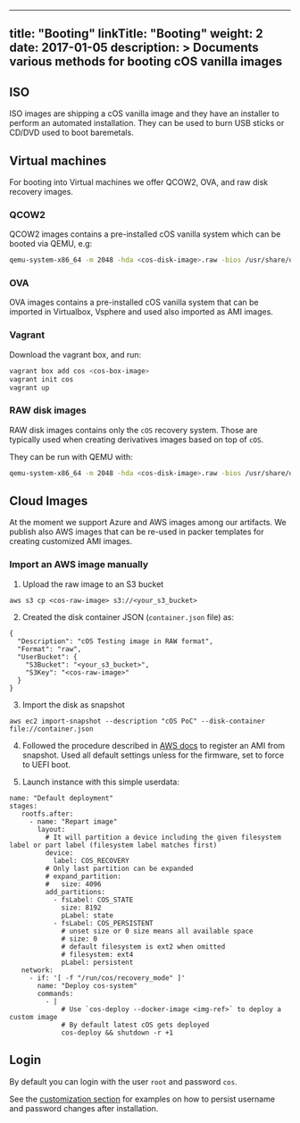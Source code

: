 
---
title: "Booting"
linkTitle: "Booting"
weight: 2
date: 2017-01-05
description: >
  Documents various methods for booting cOS vanilla images
---

## ISO

ISO images are shipping a cOS vanilla image and they have an installer to perform an automated installation. They can be used to burn USB sticks or CD/DVD used to boot baremetals. 

## Virtual machines

For booting into Virtual machines we offer QCOW2, OVA, and raw disk recovery images.

### QCOW2

QCOW2 images contains a pre-installed cOS vanilla system which can be booted via QEMU, e.g:

```bash
qemu-system-x86_64 -m 2048 -hda <cos-disk-image>.raw -bios /usr/share/qemu/ovmf-x86_64.bin
```

### OVA

OVA images contains a pre-installed cOS vanilla system that can be imported in Virtualbox, Vsphere and used also imported as AMI images.

### Vagrant

Download the vagrant box, and run:

```bash
vagrant box add cos <cos-box-image>
vagrant init cos
vagrant up
```

### RAW disk images

RAW disk images contains only the `cOS` recovery system. Those are typically used when creating derivatives images based on top of `cOS`.

They can be run with QEMU with:

```bash
qemu-system-x86_64 -m 2048 -hda <cos-disk-image>.raw -bios /usr/share/qemu/ovmf-x86_64.bin
```

## Cloud Images

At the moment we support Azure and AWS images among our artifacts. We publish also AWS images that can be re-used in packer templates for creating customized AMI images. 

### Import an AWS image manually

1. Upload the raw image to an S3 bucket
```
aws s3 cp <cos-raw-image> s3://<your_s3_bucket>
```

2. Created the disk container JSON (`container.json` file) as:

```
{
  "Description": "cOS Testing image in RAW format",
  "Format": "raw",
  "UserBucket": {
    "S3Bucket": "<your_s3_bucket>",
    "S3Key": "<cos-raw-image>"
  }
}
```

3. Import the disk as snapshot

```
aws ec2 import-snapshot --description "cOS PoC" --disk-container file://container.json
```

4. Followed the procedure described in [AWS docs](https://docs.aws.amazon.com/AWSEC2/latest/UserGuide/creating-an-ami-ebs.html#creating-launching-ami-from-snapshot) to register an AMI from snapshot. Used all default settings unless for the firmware, set to force to UEFI boot.

5. Launch instance with this simple userdata:
```
name: "Default deployment"
stages:
   rootfs.after:
     - name: "Repart image"
       layout:
         # It will partition a device including the given filesystem label or part label (filesystem label matches first)
         device:
           label: COS_RECOVERY
         # Only last partition can be expanded
         # expand_partition:
         #   size: 4096
         add_partitions:
           - fsLabel: COS_STATE
             size: 8192
             pLabel: state
           - fsLabel: COS_PERSISTENT
             # unset size or 0 size means all available space
             # size: 0 
             # default filesystem is ext2 when omitted
             # filesystem: ext4
             pLabel: persistent
   network:
     - if: '[ -f "/run/cos/recovery_mode" ]'
       name: "Deploy cos-system"
       commands:                                                                 
         - |
             # Use `cos-deploy --docker-image <img-ref>` to deploy a custom image
             # By default latest cOS gets deployed
             cos-deploy && shutdown -r +1

```

## Login

By default you can login with the user `root` and password `cos`.

See the [customization section](../customizing/login) for examples on how to persist username and password changes after installation.
